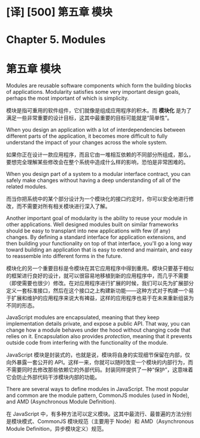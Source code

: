 # [译] [500] 第五章 模块

# Chapter 5. Modules

# 第五章 模块

Modules are reusable software components which form the building blocks of applications. Modularity satisfies some very important design goals, perhaps the most important of which is simplicity.

模块是指可重用的软件组件，它们就像是组成应用程序的积木。而 **模块化** 是为了满足一些非常重要的设计目标，这其中最重要的目标可能就是“简单性”。

When you design an application with a lot of interdependencies between different parts of the application, it becomes more difficult to fully understand the impact of your changes across the whole system.

如果你正在设计一款应用程序，而且它由一堆相互依赖的不同部分所组成，那么，要想完全理解某些修改会在整个系统中造成什么样的影响，恐怕是非常困难的。

When you design part of a system to a modular interface contract, you can safely make changes without having a deep understanding of all of the related modules.

而当你把系统中的某个部分设计为一个模块化的接口约定时，你可以安全地进行修改，而不需要对所有相关模块进行深入了解。

Another important goal of modularity is the ability to reuse your module in other applications. Well designed modules built on similar frameworks should be easy to transplant into new applications with few (if any) changes. By defining a standard interface for application extensions, and then building your functionality on top of that interface, you'll go a long way toward building an application that is easy to extend and maintain, and easy to reassemble into different forms in the future.

模块化的另一个重要目标是令模块在其它应用程序中得到重用。模块只要基于相似的框架进行良好的设计，就可以很容易地移植到新的应用程序中，而几乎不需要（即使需要也很少）修改。在对应用程序进行扩展的时候，我们可以先为扩展部分定义一套标准接口，然后在这个接口之上构建新功能——这种方式对于构建一个易于扩展和维护的应用程序来说大有裨益，这样的应用程序也易于在未来重新组装为不同的形态。

JavaScript modules are encapsulated, meaning that they keep implementation details private, and expose a public API. That way, you can change how a module behaves under the hood without changing code that relies on it. Encapsulation also provides _protection_, meaning that it prevents outside code from interfering with the functionality of the module.

JavaScript 模块是封装式的，也就是说，模块将自身的实现细节保留在内部，仅向外暴露一套公开的 API。这样一来，你就可以随时改变一个模块的内部行为，而不需要同时去修改那些依赖它的外部代码。封装同样提供了一种“保护”，这意味着它会防止外部代码干涉模块内部的功能。

There are several ways to define modules in JavaScript. The most popular and common are the module pattern, CommonJS modules (used in Node), and AMD (Asynchronous Module Definition).

在 JavaScript 中，有多种方法可以定义模块。这其中最流行、最普遍的方法分别是模块模式、CommonJS 模块规范（主要用于 Node）和 AMD（Asynchronous Module Definition，异步模块定义）规范。

